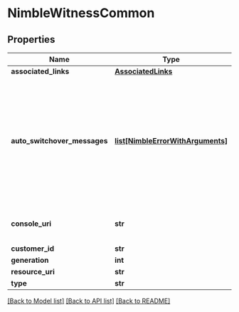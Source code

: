 # NimbleWitnessCommon

## Properties
Name | Type | Description | Notes
------------ | ------------- | ------------- | -------------
**associated_links** | [**AssociatedLinks**](AssociatedLinks.md) |  | [optional] 
**auto_switchover_messages** | [**list[NimbleErrorWithArguments]**](NimbleErrorWithArguments.md) | List of validation messages for automatic switchover of Group Management. This will be empty when there are no conflicts found. List of error codes with details. | [optional] 
**console_uri** | **str** | consoleUri for detailed storage object | [optional] 
**customer_id** | **str** | customerId | [optional] 
**generation** | **int** | generation | [optional] 
**resource_uri** | **str** |  | [optional] 
**type** | **str** | type | [optional] 

[[Back to Model list]](../README.md#documentation-for-models) [[Back to API list]](../README.md#documentation-for-api-endpoints) [[Back to README]](../README.md)


